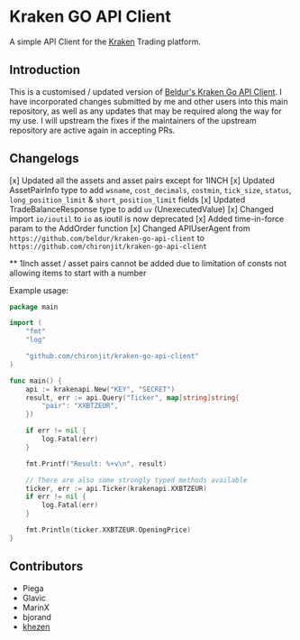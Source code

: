 Kraken GO API Client
====================

A simple API Client for the [Kraken](https://www.kraken.com/ "Kraken") Trading platform.

## Introduction

This is a customised / updated version of [Beldur's Kraken Go API Client](https://github.com/beldur/kraken-go-api-client). I have incorporated changes submitted by me and other users into this main repository, as well as any updates that may be required along the way for my use. I will upstream the fixes if the maintainers of the upstream repository are active again in accepting PRs.

## Changelogs

[x] Updated all the assets and asset pairs except for 1INCH
[x] Updated AssetPairInfo type to add `wsname`, `cost_decimals`, `costmin`, `tick_size`, `status`, `long_position_limit` & `short_position_limit` fields
[x] Updated TradeBalanceResponse type to add `uv` (UnexecutedValue)
[x] Changed import `io/ioutil` to `io` as ioutil is now deprecated
[x] Added time-in-force param to the AddOrder function
[x] Changed APIUserAgent from `https://github.com/beldur/kraken-go-api-client` to `https://github.com/chironjit/kraken-go-api-client`

** 1Inch asset / asset pairs cannot be added due to limitation of consts not allowing items to start with a number



Example usage:

```go
package main

import (
	"fmt"
	"log"

	"github.com/chironjit/kraken-go-api-client"
)

func main() {
	api := krakenapi.New("KEY", "SECRET")
	result, err := api.Query("Ticker", map[string]string{
		"pair": "XXBTZEUR",
	})

	if err != nil {
		log.Fatal(err)
	}

	fmt.Printf("Result: %+v\n", result)

	// There are also some strongly typed methods available
	ticker, err := api.Ticker(krakenapi.XXBTZEUR)
	if err != nil {
		log.Fatal(err)
	}

	fmt.Println(ticker.XXBTZEUR.OpeningPrice)
}
```

## Contributors
 - Piega
 - Glavic
 - MarinX
 - bjorand
 - [khezen](https://github.com/khezen)
 